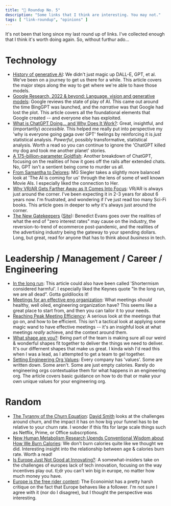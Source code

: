 ```yaml
---
title: "🔗 Roundup No. 5"
description: "Some links that I think are interesting. You may not."
tags: [ "link-roundup", "opinions" ]
---
```


It's not been that long since my last round up of links. I've collected enough that I think it's worth doing again. So, without furthur ado...

# Technology
* [History of generative AI](https://arstechnica.com/gadgets/2023/01/the-generative-ai-revolution-has-begun-how-did-we-get-here/): We didn't just magic up DALL-E, GPT, et al. We've been on a journey to get us there for a while. This article covers the major steps along the way to get where we're able to have those models.
* [Google Research, 2022 & beyond: Language, vision and generative models](https://ai.googleblog.com/2023/01/google-research-2022-beyond-language.html?m=1): Google reviews the state of play of AI. This came out around the time BingGPT was launched, and the _narrative_ was that Google had lost the plot. This article covers all the foundational elements that Google created -- and everyone else has exploited.
* [What is ChatGPT Doing... and Why Does It Work?](https://writings.stephenwolfram.com/2023/02/what-is-chatgpt-doing-and-why-does-it-work/): Great, insightful, and (importantly) _accessible_. This helped me really put into perspective my 'why is everyone going gaga over GPT' feelings by reinforcing it is _just_ statistical analysis. *Powerful*, possibly transformative, statistical analysis. Worth a read so you can continue to ignore the 'ChatGPT killed my dog and took me another planet' stories.
* [A 175-billion-parameter Goldfish](https://allenpike.com/2023/175b-parameter-goldfish-gpt): Another breakdown of ChatGPT, focusing on the realities of how it goes off the rails after extended chats. No, GPT isn't a sentient being come to murder us all.
* [From Samantha to Delores](https://500ish.com/from-samantha-to-dolores-9394312dd4f5): MG Siegler takes a slightly more balanced look at 'The AI is coming for us' through the lens of some of well known Movie AIs. I especially liked the connection to Her.
* [Why VR/AR Gets Farther Away as It Comes Into Focus](https://www.matthewball.vc/all/why-vrar-gets-farther-away-as-it-comes-into-focus): VR/AR is always just around the corner. I've been expecting it in 2-3 years for about 6 years now. I'm frustrated, and wondering if I've just read too many Sci-Fi books. This article goes in deeper to _why_ it's always just around the corner. 
* [The New Gatekeepers](https://pitch.com/embed/5ae5e368-03ba-4ccd-9b12-5def33894cf1?share=false) ([Site](https://www.ben-evans.com/presentations)): Benedict Evans goes over the realities of what the end of "zero interest rates" may cause on the industry, the reversion-to-trend of ecommerce post-pandemic, and the realities of the advertising industry being the gateway to your spending dollars. Long, but great, read for anyone that has to think about _business_ in tech.

# Leadership / Management / Career / Engineering
* [In the long run](https://blog.ploeh.dk/2023/01/16/in-the-long-run/): This article could also have been called 'Shortermism considered harmful'. I especially liked the Keynes quote "In the long run, we are all dead". Gotta goldilocks it!
* [Meetings for an effective eng organization](https://lethain.com/eng-org-meetings/): What meetings _should_ healthy, well oiled, engineering organization have? This seems like a great place to start from, and then you can tailor it to your needs.
* [Reaching Peak Meeting Efficiency](https://medium.learningbyshipping.com/reaching-peak-meeting-efficiency-f8e47c93317a): A serious look at the meetings that go on, and how to be efficient. This isn't a tactical look at applying some magic wand to have effective meetings -- it's an insighful look at what meetings _really_ achieve, and the context around them.
* [What shape are you?](https://tynan.com/shapes/): Being part of the team is making sure all our weird & wonderful shapes fit together to deliver the things we need to deliver. It's our differnent shapes that make us great. I kinda wish I'd read this when I was a lead, as I attempted to get a team to gel together.
* [Setting Engineering Org Values](https://lethain.com/setting-engineering-org-values/): Every company has 'values'. Some are written down. Some aren't. Some are just empty calories. Rarely do engineering orgs contextualise them for what happens in an engineering org. The article covers basic guidance on how to do that or make your own unique values for your engineering org.

# Random
* [The Tyranny of the Churn Equation](https://www.david-smith.org/blog/2023/01/12/churn/): [David Smith](https://mastodon.social/@_Davidsmith) looks at the challenges around churn, and the impact it has on how big your funnel has to be relative to your churn rate. I wonder if this fits for large scale things such as Netflix, Prime, or Office subscrptions.
* [New Human Metabolism Research Upends Conventional Wisdom about How We Burn Calories](https://www.scientificamerican.com/article/new-human-metabolism-research-upends-conventional-wisdom-about-how-we-burn-calories/): We don't burn calories quite like we thought we did. Interesting insight into the relationship between age & calories burn rate. Worth a read!
* [Is Europe Just Not Good at Innovating?](https://berthub.eu/articles/posts/is-europe-just-not-good-at-innovating/): A somewhat-insiders take on the challenges of europes lack of tech innovation, focusing on the way incentives play out. tl;dr you can't win big in europe, no matter how much money you have.
* [Europe is the free rider content](https://archive.ph/PgzaA): The Econoimist has a pretty harsh critique on the fact that Europe behaves like a follower. I'm not sure I agree with it (nor do I disagree), but I thought the perspective was interesting. 

